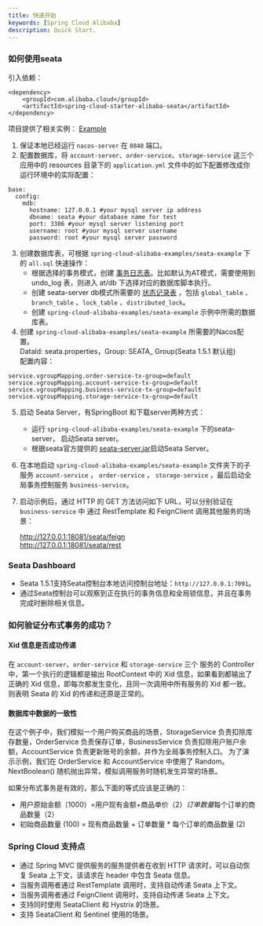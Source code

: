 ```yaml
---
title: 快速开始
keywords: [Spring Cloud Alibaba]
description: Quick Start.
---
```


### 如何使用seata

引入依赖：
```
<dependency>
    <groupId>com.alibaba.cloud</groupId>
    <artifactId>spring-cloud-starter-alibaba-seata</artifactId>
</dependency>
```

项目提供了相关实例： [Example](https://github.com/alibaba/spring-cloud-alibaba/tree/2.2.x/spring-cloud-alibaba-examples/seata-example)

1. 保证本地已经运行 `nacos-server` 在 `8848` 端口。
2. 配置数据库，将 `account-server`、`order-service`、`storage-service` 这三个应用中的 resources 目录下的 `application.yml` 文件中的如下配置修改成你运行环境中的实际配置：

```properties
base:
  config:
    mdb:
      hostname: 127.0.0.1 #your mysql server ip address
      dbname: seata #your database name for test
      port: 3306 #your mysql server listening port
      username: root #your mysql server username
      password: root #your mysql server password
```
3. 创建数据库表，可根据 `spring-cloud-alibaba-examples/seata-example` 下的 `all.sql` 快速操作：
    - 根据选择的事务模式，创建 [事务日志表](https://github.com/seata/seata/tree/develop/script/client)。比如默认为AT模式，需要使用到 undo_log 表，则进入 at/db 下选择对应的数据库脚本执行。
    - 创建 seata-server db模式所需要的 [状态记录表](https://github.com/seata/seata/tree/develop/script/server/db) ，包括 `global_table` 、`branch_table` 、`lock_table` 、`distributed_lock`。
    - 创建 `spring-cloud-alibaba-examples/seata-example` 示例中所需的数据库表。
4. 创建 `spring-cloud-alibaba-examples/seata-example` 所需要的Nacos配置。  
DataId: seata.properties，Group: SEATA_ Group(Seata 1.5.1 默认组)  
配置内容：
```properties
service.vgroupMapping.order-service-tx-group=default
service.vgroupMapping.account-service-tx-group=default
service.vgroupMapping.business-service-tx-group=default
service.vgroupMapping.storage-service-tx-group=default
```

5. 启动 Seata Server，有SpringBoot 和下载server两种方式：
    - 运行 `spring-cloud-alibaba-examples/seata-example` 下的seata-server， 启动Seata server。
    - 根据seata官方提供的 [seata-server.jar](https://seata.io/zh-cn/docs/ops/deploy-guide-beginner.html)启动Seata Server。
6. 在本地启动 `spring-cloud-alibaba-examples/seata-example` 文件夹下的子服务 `account-service` ， `order-service` ， `storage-service` ，最后启动全局事务控制服务 `business-service`。
7. 启动示例后，通过 HTTP 的 GET 方法访问如下 URL，可以分别验证在 `business-service` 中 通过 RestTemplate 和 FeignClient 调用其他服务的场景：

   http://127.0.0.1:18081/seata/feign  
   http://127.0.0.1:18081/seata/rest

### Seata Dashboard

- Seata 1.5.1支持Seata控制台本地访问控制台地址：`http://127.0.0.1:7091`。
- 通过Seata控制台可以观察到正在执行的事务信息和全局锁信息，并且在事务完成时删除相关信息。


### 如何验证分布式事务的成功？
#### Xid 信息是否成功传递

在 `account-server`、`order-service` 和 `storage-service` 三个 服务的 Controller 中，第一个执行的逻辑都是输出 RootContext 中的 Xid 信息，如果看到都输出了正确的 Xid 信息，即每次都发生变化，且同一次调用中所有服务的 Xid 都一致。则表明 Seata 的 Xid 的传递和还原是正常的。

#### 数据库中数据的一致性

在这个例子中，我们模拟一个用户购买商品的场景，StorageService 负责扣除库存数量，OrderService 负责保存订单，BusinessService 负责扣除用户账户余额，AccountService 负责更新账号的余额，并作为全局事务控制入口。
为了演示示例，我们在 OrderService 和 AccountService 中使用了 Random。NextBoolean() 随机抛出异常，模拟调用服务时随机发生异常的场景。

如果分布式事务是有效的，那么下面的等式应该是正确的：
- 用户原始金额（1000）=用户现有金额+商品单价（2）*订单数量*每个订单的商品数量（2）
- 初始商品数量 (100) = 现有商品数量 + 订单数量 * 每个订单的商品数量 (2)

### Spring Cloud 支持点
- 通过 Spring MVC 提供服务的服务提供者在收到 HTTP 请求时，可以自动恢复 Seata 上下文，该请求在 header 中包含 Seata 信息。
- 当服务调用者通过 RestTemplate 调用时，支持自动传递 Seata 上下文。
- 当服务调用者通过 FeignClient 调用时，支持自动传递 Seata 上下文。
- 支持同时使用 SeataClient 和 Hystrix 的场景。
- 支持 SeataClient 和 Sentinel 使用的场景。